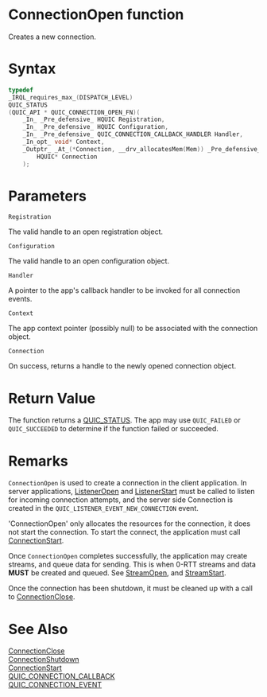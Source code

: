 ConnectionOpen function
======

Creates a new connection.

# Syntax

```C
typedef
_IRQL_requires_max_(DISPATCH_LEVEL)
QUIC_STATUS
(QUIC_API * QUIC_CONNECTION_OPEN_FN)(
    _In_ _Pre_defensive_ HQUIC Registration,
    _In_ _Pre_defensive_ HQUIC Configuration,
    _In_ _Pre_defensive_ QUIC_CONNECTION_CALLBACK_HANDLER Handler,
    _In_opt_ void* Context,
    _Outptr_ _At_(*Connection, __drv_allocatesMem(Mem)) _Pre_defensive_
        HQUIC* Connection
    );
```

# Parameters

`Registration`

The valid handle to an open registration object.

`Configuration`

The valid handle to an open configuration object.

`Handler`

A pointer to the app's callback handler to be invoked for all connection events.

`Context`

The app context pointer (possibly null) to be associated with the connection object.

`Connection`

On success, returns a handle to the newly opened connection object.

# Return Value

The function returns a [QUIC_STATUS](QUIC_STATUS.md). The app may use `QUIC_FAILED` or `QUIC_SUCCEEDED` to determine if the function failed or succeeded.

# Remarks

`ConnectionOpen` is used to create a connection in the client application. In server applications, [ListenerOpen](ListenerOpen.md) and [ListenerStart](ListenerStart.md) must be called to listen for incoming connection attempts, and the server side Connection is created in the `QUIC_LISTENER_EVENT_NEW_CONNECTION` event.

'ConnectionOpen' only allocates the resources for the connection, it does not start the connection. To start the connect, the application must call [ConnectionStart](ConnectionStart.md).

Once `ConnectionOpen` completes successfully, the application may create streams, and queue data for sending. This is when 0-RTT streams and data **MUST** be created and queued. See [StreamOpen](StreamOpen.md), and [StreamStart](StreamStart.md).

Once the connection has been shutdown, it must be cleaned up with a call to [ConnectionClose](ConnectionClose.md).

# See Also

[ConnectionClose](ConnectionClose.md)<br>
[ConnectionShutdown](ConnectionShutdown.md)<br>
[ConnectionStart](ConnectionStart.md)<br>
[QUIC_CONNECTION_CALLBACK](QUIC_CONNECTION_CALLBACK.md)<br>
[QUIC_CONNECTION_EVENT](QUIC_CONNECTION_EVENT.md)<br>
